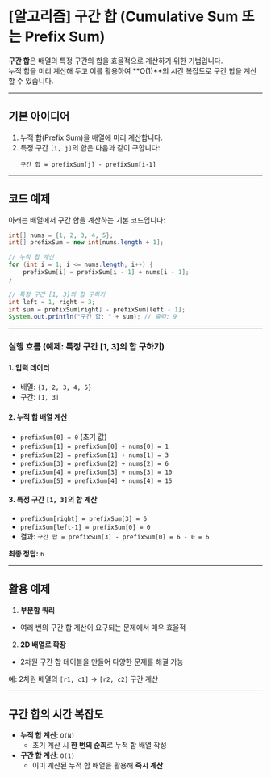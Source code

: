 # [알고리즘] 구간 합 (Cumulative Sum 또는 Prefix Sum)

**구간 합**은 배열의 특정 구간의 합을 효율적으로 계산하기 위한 기법입니다.  
누적 합을 미리 계산해 두고 이를 활용하여 **O(1)**의 시간 복잡도로 구간 합을 계산할 수 있습니다.

---

## 기본 아이디어

1. 누적 합(Prefix Sum)을 배열에 미리 계산합니다.
2. 특정 구간 `[i, j]`의 합은 다음과 같이 구합니다:
    ```text
    구간 합 = prefixSum[j] - prefixSum[i-1]
    ```

---

## 코드 예제

아래는 배열에서 구간 합을 계산하는 기본 코드입니다:

```java
int[] nums = {1, 2, 3, 4, 5};
int[] prefixSum = new int[nums.length + 1];

// 누적 합 계산
for (int i = 1; i <= nums.length; i++) {
    prefixSum[i] = prefixSum[i - 1] + nums[i - 1];
}

// 특정 구간 [1, 3]의 합 구하기
int left = 1, right = 3;
int sum = prefixSum[right] - prefixSum[left - 1];
System.out.println("구간 합: " + sum); // 출력: 9
```

---

### 실행 흐름 (예제: 특정 구간 [1, 3]의 합 구하기)

#### 1. 입력 데이터
- 배열: `{1, 2, 3, 4, 5}`
- 구간: `[1, 3]`

#### 2. 누적 합 배열 계산
- `prefixSum[0] = 0` (초기 값)
- `prefixSum[1] = prefixSum[0] + nums[0] = 1`
- `prefixSum[2] = prefixSum[1] + nums[1] = 3`
- `prefixSum[3] = prefixSum[2] + nums[2] = 6`
- `prefixSum[4] = prefixSum[3] + nums[3] = 10`
- `prefixSum[5] = prefixSum[4] + nums[4] = 15`

#### 3. 특정 구간 `[1, 3]`의 합 계산
- `prefixSum[right] = prefixSum[3] = 6`
- `prefixSum[left-1] = prefixSum[0] = 0`
- 결과: `구간 합 = prefixSum[3] - prefixSum[0] = 6 - 0 = 6`

**최종 정답:** `6`

---

## 활용 예제

1. **부분합 쿼리**
  - 여러 번의 구간 합 계산이 요구되는 문제에서 매우 효율적
2. **2D 배열로 확장**
  - 2차원 구간 합 테이블을 만들어 다양한 문제를 해결 가능

   예: 2차원 배열의 `[r1, c1]` → `[r2, c2]` 구간 계산

---

## 구간 합의 시간 복잡도

- **누적 합 계산**: `O(N)`
  - 초기 계산 시 **한 번의 순회**로 누적 합 배열 작성
- **구간 합 계산**: `O(1)`
  - 이미 계산된 누적 합 배열을 활용해 **즉시 계산**
